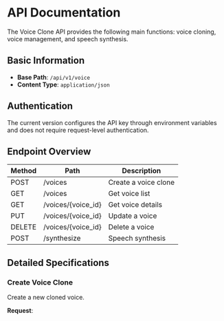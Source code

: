 # API Documentation

The Voice Clone API provides the following main functions: voice cloning, voice management, and speech synthesis.

## Basic Information

- **Base Path**: `/api/v1/voice`
- **Content Type**: `application/json`

## Authentication

The current version configures the API key through environment variables and does not require request-level authentication.

## Endpoint Overview

| Method | Path                    | Description           |
|--------|-------------------------|-----------------------|
| POST   | /voices                 | Create a voice clone  |
| GET    | /voices                 | Get voice list        |
| GET    | /voices/{voice_id}      | Get voice details     |
| PUT    | /voices/{voice_id}      | Update a voice        |
| DELETE | /voices/{voice_id}      | Delete a voice        |
| POST   | /synthesize             | Speech synthesis      |

## Detailed Specifications

### Create Voice Clone

Create a new cloned voice.

**Request**: 